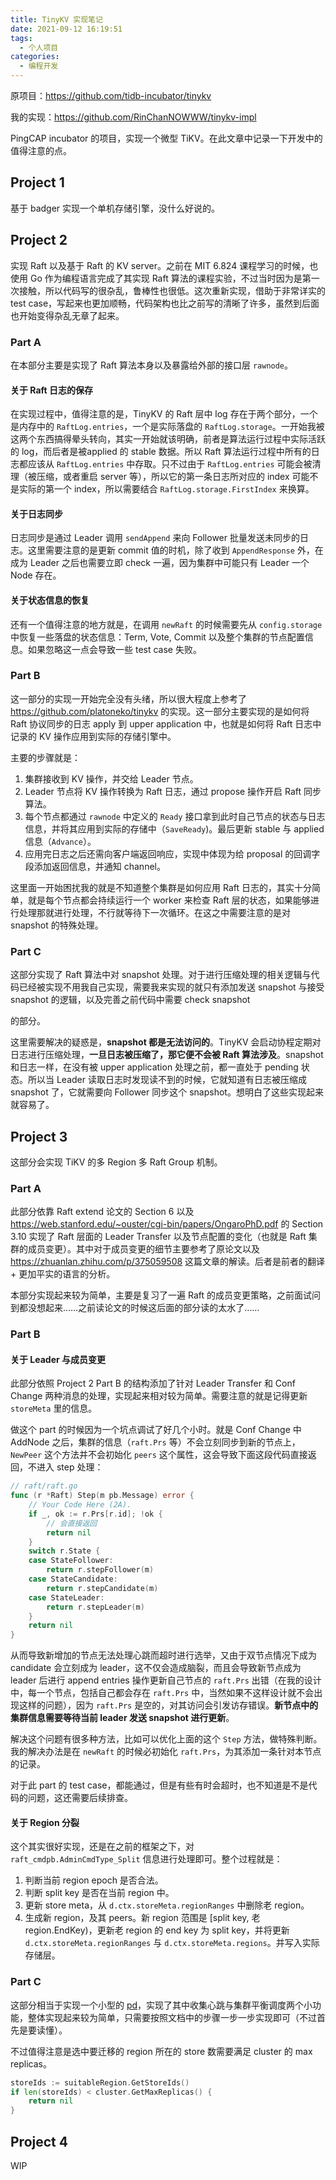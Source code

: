 ```yaml
---
title: TinyKV 实现笔记
date: 2021-09-12 16:19:51
tags:
  - 个人项目
categories:
  - 编程开发
---
```


原项目：https://github.com/tidb-incubator/tinykv

我的实现：https://github.com/RinChanNOWWW/tinykv-impl

PingCAP incubator 的项目，实现一个微型 TiKV。在此文章中记录一下开发中的值得注意的点。

<!-- more -->

## Project 1

基于 badger 实现一个单机存储引擎，没什么好说的。

## Project 2

实现 Raft 以及基于 Raft 的 KV server。之前在 MIT 6.824 课程学习的时候，也使用 Go 作为编程语言完成了其实现 Raft 算法的课程实验，不过当时因为是第一次接触，所以代码写的很杂乱，鲁棒性也很低。这次重新实现，借助于非常详实的 test case，写起来也更加顺畅，代码架构也比之前写的清晰了许多，虽然到后面也开始变得杂乱无章了起来。

### Part A

在本部分主要是实现了 Raft 算法本身以及暴露给外部的接口层 `rawnode`。

#### 关于 Raft 日志的保存

在实现过程中，值得注意的是，TinyKV 的 Raft 层中 log 存在于两个部分，一个是内存中的 `RaftLog.entries`，一个是实际落盘的 `RaftLog.storage`。一开始我被这两个东西搞得晕头转向，其实一开始就该明确，前者是算法运行过程中实际活跃的 log，而后者是被applied 的 stable 数据。所以 Raft 算法运行过程中所有的日志都应该从 `RaftLog.entries` 中存取。只不过由于 `RaftLog.entries` 可能会被清理（被压缩，或者重启 server 等），所以它的第一条日志所对应的 index 可能不是实际的第一个 index，所以需要结合 `RaftLog.storage.FirstIndex` 来换算。

#### 关于日志同步

日志同步是通过 Leader 调用 `sendAppend` 来向 Follower 批量发送未同步的日志。这里需要注意的是更新 commit 值的时机，除了收到 `AppendResponse` 外，在成为 Leader 之后也需要立即 check 一遍，因为集群中可能只有 Leader 一个 Node 存在。

#### 关于状态信息的恢复

还有一个值得注意的地方就是，在调用 `newRaft` 的时候需要先从 `config.storage` 中恢复一些落盘的状态信息：Term, Vote, Commit 以及整个集群的节点配置信息。如果忽略这一点会导致一些 test case 失败。

### Part B

这一部分的实现一开始完全没有头绪，所以很大程度上参考了 https://github.com/platoneko/tinykv 的实现。这一部分主要实现的是如何将 Raft 协议同步的日志 apply 到 upper application 中，也就是如何将 Raft 日志中记录的 KV 操作应用到实际的存储引擎中。

主要的步骤就是：

1. 集群接收到 KV 操作，并交给 Leader 节点。
2. Leader 节点将 KV 操作转换为 Raft 日志，通过 propose 操作开启 Raft 同步算法。
3. 每个节点都通过 `rawnode` 中定义的 `Ready` 接口拿到此时自己节点的状态与日志信息，并将其应用到实际的存储中（`SaveReady`)。最后更新 stable 与 applied 信息（`Advance`）。
4. 应用完日志之后还需向客户端返回响应，实现中体现为给 proposal 的回调字段添加返回信息，并通知 channel。

这里面一开始困扰我的就是不知道整个集群是如何应用 Raft 日志的，其实十分简单，就是每个节点都会持续运行一个 worker 来检查 Raft 层的状态，如果能够进行处理那就进行处理，不行就等待下一次循环。在这之中需要注意的是对 snapshot 的特殊处理。

### Part C

这部分实现了 Raft 算法中对 snapshot 处理。对于进行压缩处理的相关逻辑与代码已经被实现不用我自己实现，需要我来实现的就只有添加发送 snapshot 与接受 snapshot 的逻辑，以及完善之前代码中需要 check snapshot

的部分。

这里需要解决的疑惑是，**snapshot 都是无法访问的**。TinyKV 会启动协程定期对日志进行压缩处理，**一旦日志被压缩了，那它便不会被 Raft 算法涉及**。snapshot 和日志一样，在没有被 upper application 处理之前，都一直处于 pending 状态。所以当 Leader 读取日志时发现读不到的时候，它就知道有日志被压缩成 snapshot 了，它就需要向 Follower 同步这个 snapshot。想明白了这些实现起来就容易了。

## Project 3

这部分会实现 TiKV 的多 Region 多 Raft Group 机制。

### Part A

此部分依靠 Raft extend 论文的 Section 6 以及 https://web.stanford.edu/~ouster/cgi-bin/papers/OngaroPhD.pdf 的 Section 3.10 实现了 Raft 层面的 Leader Transfer 以及节点配置的变化（也就是 Raft 集群的成员变更）。其中对于成员变更的细节主要参考了原论文以及 https://zhuanlan.zhihu.com/p/375059508 这篇文章的解读。后者是前者的翻译 + 更加平实的语言的分析。

本部分实现起来较为简单，主要是复习了一遍 Raft 的成员变更策略，之前面试问到都没想起来……之前读论文的时候这后面的部分读的太水了……

### Part B

#### 关于 Leader 与成员变更

此部分依照 Project 2 Part B 的结构添加了针对 Leader Transfer 和 Conf Change 两种消息的处理，实现起来相对较为简单。需要注意的就是记得更新 `storeMeta` 里的信息。

做这个 part 的时候因为一个坑点调试了好几个小时。就是 Conf Change 中 AddNode 之后，集群的信息（`raft.Prs` 等）不会立刻同步到新的节点上，`NewPeer` 这个方法并不会初始化 `peers` 这个属性，这会导致下面这段代码直接返回，不进入 step 处理：

```go
// raft/raft.go
func (r *Raft) Step(m pb.Message) error {
	// Your Code Here (2A).
	if _, ok := r.Prs[r.id]; !ok {
        // 会直接返回
		return nil
	}
	switch r.State {
	case StateFollower:
		return r.stepFollower(m)
	case StateCandidate:
		return r.stepCandidate(m)
	case StateLeader:
		return r.stepLeader(m)
	}
	return nil
}
```

从而导致新增加的节点无法处理心跳而超时进行选举，又由于双节点情况下成为 candidate 会立刻成为 leader，这不仅会造成脑裂，而且会导致新节点成为 leader 后进行 append entries 操作更新自己节点的 `raft.Prs` 出错（在我的设计中，每一个节点，包括自己都会存在 `raft.Prs` 中，当然如果不这样设计就不会出现这样的问题），因为 `raft.Prs` 是空的，对其访问会引发访存错误。**新节点中的集群信息需要等待当前 leader 发送 snapshot 进行更新**。

解决这个问题有很多种方法，比如可以优化上面的这个 `Step` 方法，做特殊判断。我的解决办法是在 `newRaft` 的时候必初始化 `raft.Prs`，为其添加一条针对本节点的记录。

对于此 part 的 test case，都能通过，但是有些有时会超时，也不知道是不是代码的问题，这还需要后续排查。

#### 关于 Region 分裂

这个其实很好实现，还是在之前的框架之下，对 `raft_cmdpb.AdminCmdType_Split` 信息进行处理即可。整个过程就是：

1. 判断当前 region epoch 是否合法。
2. 判断 split key 是否在当前 region 中。
3. 更新 store meta，从 `d.ctx.storeMeta.regionRanges` 中删除老 region。
4. 生成新 region，及其 peers。新 region 范围是 [split key, 老 region.EndKey)，更新老 region 的 end key 为 split key，并将更新 `d.ctx.storeMeta.regionRanges` 与 `d.ctx.storeMeta.regions`。并写入实际存储层。 

### Part C

这部分相当于实现一个小型的 [pd](https://github.com/tikv/pd)，实现了其中收集心跳与集群平衡调度两个小功能，整体实现起来较为简单，只需要按照文档中的步骤一步一步实现即可（不过首先是要读懂）。

不过值得注意是选中要迁移的 region 所在的 store 数需要满足 cluster 的 max replicas。

```go
storeIds := suitableRegion.GetStoreIds()
if len(storeIds) < cluster.GetMaxReplicas() {
    return nil
}
```

## Project 4

WIP
